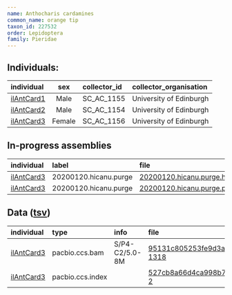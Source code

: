 ```yaml
---
name: Anthocharis cardamines
common_name: orange tip
taxon_id: 227532
order: Lepidoptera
family: Pieridae
---
```


## Individuals:

| individual | sex | collector_id | collector_organisation |
| :--------- | :-: | :----------- | :--------------------- |
| [ilAntCard1](ilAntCard1.md) | Male | SC_AC_1155 | University of Edinburgh |
| [ilAntCard2](ilAntCard2.md) | Male | SC_AC_1154 | University of Edinburgh |
| [ilAntCard3](ilAntCard3.md) | Female | SC_AC_1156 | University of Edinburgh |

## In-progress assemblies

| individual | label | file |
| :--------- | :---- | :--- |
| [ilAntCard3](ilAntCard3.md) | 20200120.hicanu.purge | [20200120.hicanu.purge.htig.fasta.gz](https://darwin.cog.sanger.ac.uk/insects/Anthocharis_cardamines/ilAntCard3/assemblies/working/20200120.hicanu.purge/20200120.hicanu.purge.htig.fasta.gz) |
| [ilAntCard3](ilAntCard3.md) | 20200120.hicanu.purge | [20200120.hicanu.purge.prim.fasta.gz](https://darwin.cog.sanger.ac.uk/insects/Anthocharis_cardamines/ilAntCard3/assemblies/working/20200120.hicanu.purge/20200120.hicanu.purge.prim.fasta.gz) |

## Data ([tsv](Anthocharis_cardamines_data.tsv))

| individual | type | info | file |
| :--------- | :--- | :--- | :--- |
| [ilAntCard3](ilAntCard3.md) | pacbio.ccs.bam | S/P4-C2/5.0-8M | [95131c805253fe9d3a6b6bdd7f2fe7b9-1318](https://darwin.cog.sanger.ac.uk/insects/Anthocharis_cardamines/ilAntCard3/genomic_data/pacbio/m64094_191206_173655.ccs.bam) |
| [ilAntCard3](ilAntCard3.md) | pacbio.ccs.index |  | [527cb8a66d4ca998b7d6ee9723f77be7-2](https://darwin.cog.sanger.ac.uk/insects/Anthocharis_cardamines/ilAntCard3/genomic_data/pacbio/m64094_191206_173655.ccs.bam.pbi) |

